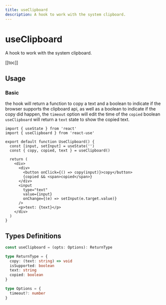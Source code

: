 ```yaml
---
title: useClipboard
description: A hook to work with the system clipboard.
---
```


# useClipboard

A hook to work with the system clipboard.

[[toc]]

## Usage

### Basic

the hook will return a function to copy a text and a boolean to indicate if the browser supports the clipboard api, as well as a boolean to indicate if the copy did happen, the `timeout` option will edit the time of the `copied` boolean
<br />
`useClipboard` will return a `text` state to show the copied text.

```tsx
import { useState } from 'react'
import { useClipboard } from 'react-use'

export default function UseClipboard() {
  const [input, setInput] = useState('')
  const { copy, copied, text } = useClipboard()

  return (
    <div>
      <div>
        <button onClick={() => copy(input)}>copy</button>
        {copied && <span>copied</span>}
      </div>
      <input
        type="text"
        value={input}
        onChange={(e) => setInput(e.target.value)}
      />
      <p>text: {text}</p>
    </div>
  )
}
```

<div>
<div ref="demo"></div>
</div>

## Types Definitions

```ts
const useClipboard = (opts: Options): ReturnType

type ReturnType = {
  copy: (text: string) => void
  isSupported: boolean
  text: string
  copied: boolean
}

type Options = {
  timeout?: number
}
```

<script setup>
import { createElement } from 'react'
import { createRoot } from 'react-dom/client'
import { ref, onMounted } from 'vue'
import UseClipboard from './use-clipboard.tsx'

const demo = ref()

onMounted(() => {
  const root = createRoot(demo.value)
  root.render(createElement(UseClipboard, {}, null))
})

</script>
